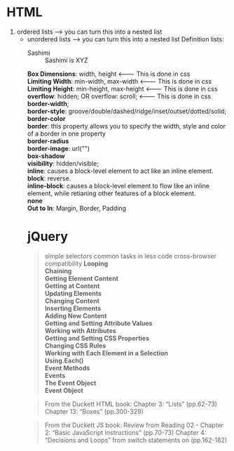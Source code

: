 # HTML
<ol><li> ordered lists --> you can turn this into a nested list
<ul><li> unordered lists --> you can turn this into a nested list
Definition lists: 
  <dl>
    <dt> Sashimi</dt>
    <dd> Sashimi is XYZ </dd>

**Box Dimensions**: width, height <--- This is done in css <br>
**Limiting Width**: min-width, max-width <--- This is done in css<br>
**Limiting Height**: min-height, max-height <--- This is done in css<br>
**overflow**: hidden; OR overflow: scroll; <--- This is done in css<br>
**border-width**; <br>
**border-style**: groove/double/dashed/ridge/inset/outset/dotted/solid;<br>
**border-color**<br>
**border**: this property allows you to specify the width, style and color of a border in one property<br>
**border-radius**<br>
**border-image**: url("")<br>
**box-shadow**<br>
**visibility**: hidden/visible;<br>
**inline**: causes a block-level element to act like an inline element.<br>
**block**: reverse.<br>
**inline-block**: causes a block-level element to flow like an inline element, while retianing other features of a block element.<br>
**none**<br>
**Out to In**: Margin, Border, Padding<br>


# jQuery
> simple selectors
> common tasks in less code
> cross-browser compatibility
**Looping**<br>
**Chaining**<br>
**Getting Element Content**<br>
**Getting at Content**<br>
**Updating Elements**<br>
**Changing Content**<br>
**Inserting Elements**<br>
**Adding New Content**<br>
**Getting and Setting Attribute Values**<br>
**Working with Attributes**<br>
**Getting and Setting CSS Properties**<br>
**Changing CSS Rules**<br>
**Working with Each Element in a Selection**<br>
**Using.Each()**<br>
**Event Methods**<br>
**Events**<br>
**The Event Object**<br>
**Event Object**<br>



>From the Duckett HTML book:
>Chapter 3: “Lists” (pp.62-73)
>Chapter 13: “Boxes” (pp.300-329)

>From the Duckett JS book:
>Review from Reading 02 - Chapter 2: “Basic JavaScript Instructions” (pp.70-73)
>Chapter 4: “Decisions and Loops” from switch statements on (pp.162-182)